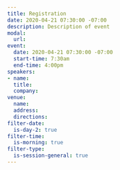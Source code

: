 ```yaml
---
title: Registration
date: 2020-04-21 07:30:00 -07:00
description: Description of event
modal:
  url: 
event:
  date: 2020-04-21 07:30:00 -07:00
  start-time: 7:30am
  end-time: 4:00pm
speakers:
- name: 
  title: 
  company: 
venue:
  name: 
  address: 
  directions: 
filter-date:
  is-day-2: true
filter-time:
  is-morning: true
filter-type:
  is-session-general: true
---
```


